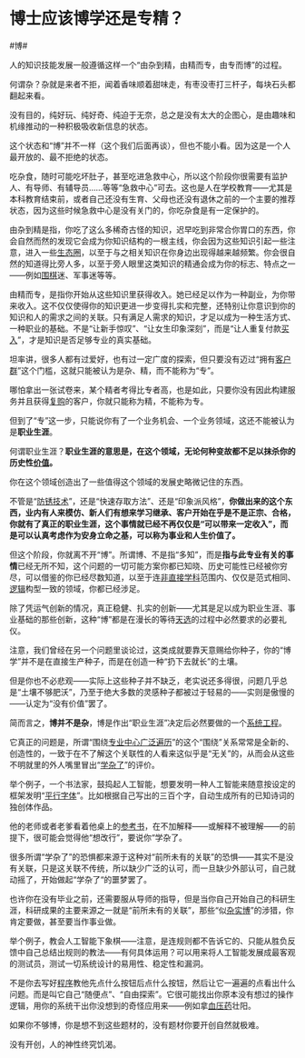 # 博士应该博学还是专精？

\#博#

人的知识技能发展一般遵循这样一个“由杂到精，由精而专，由专而博”的过程。

何谓杂？杂就是来者不拒，闻着香味顺着甜味走，有枣没枣打三杆子，每块石头都翻起来看。

没有目的，纯好玩、纯好奇、纯迫于无奈，总之是没有太大的企图心，是由趣味和机缘推动的一种积极吸收新信息的状态。

这个状态和“博”并不一样（这个我们后面再谈），但也不能小看。因为这是一个人最开放的、最不拒绝的状态。

吃杂食，随时可能吃坏肚子，甚至吃进急救中心，所以这个阶段你很需要有监护人、有导师、有辅导员……等等“急救中心”可去。这也是人在学校教育——尤其是本科教育结束前，或者自己还没有生育、父母也还没有退休之前的一个主要的推荐状态，因为这些时候急救中心是没有关门的，你吃杂食是有一定保护的。

由杂到精是指，你吃了这么多稀奇古怪的知识，迟早吃到非常合你胃口的东西，你会自然而然的发现它会成为你知识结构的一根主线，你会因为这些知识引起一些注意，进入一些[生态圈](https://www.zhihu.com/search?q=生态圈&search_source=Entity&hybrid_search_source=Entity&hybrid_search_extra={"sourceType"%3A"answer"%2C"sourceId"%3A3286532057})，以至于与之相关知识在你身边出现得越来越频繁。你会很自然的知道得比旁人多，以至于旁人眼里这类知识的精通会成为你的标志、特点之一——例如[围棋](https://www.zhihu.com/search?q=围棋&search_source=Entity&hybrid_search_source=Entity&hybrid_search_extra={"sourceType"%3A"answer"%2C"sourceId"%3A3286532057})迷、军事迷等等。

由精而专，是指你开始从这些知识里获得收入。她已经足以作为一种副业，为你带来收入。这不仅仅使得你的知识更进一步变得扎实和完整，还特别让你意识到你的知识和人的需求之间的关联。只有满足人需求的知识，才足以成为一种生活方式、一种职业的基础。不是“让新手惊叹”、“让女生印象深刻”，而是“让人重复付款[买入](https://www.zhihu.com/search?q=买入&search_source=Entity&hybrid_search_source=Entity&hybrid_search_extra={"sourceType"%3A"answer"%2C"sourceId"%3A3286532057})”，才是知识是否足够专业的真实基础。

坦率讲，很多人都有过爱好，也有过一定广度的探索，但只要没有迈过“拥有[客户群](https://www.zhihu.com/search?q=客户群&search_source=Entity&hybrid_search_source=Entity&hybrid_search_extra={"sourceType"%3A"answer"%2C"sourceId"%3A3286532057})”这个门槛，这就只能被认为是杂、精，而不能称为“专”。

哪怕拿出一张试卷来，某个精者考得比专者高，也是如此，只要你没有因此构建服务并且获得[复购](https://www.zhihu.com/search?q=复购&search_source=Entity&hybrid_search_source=Entity&hybrid_search_extra={"sourceType"%3A"answer"%2C"sourceId"%3A3286532057})的客户，你就只能称为精，不能称为专。

但到了“专”这一步，只能说你有了一个业务机会、一个业务领域，这还不能被认为是**职业生涯**。

何谓职业生涯？**职业生涯的意思是，在这个领域，无论何种变故都不足以抹杀你的历史性[价值](https://www.zhihu.com/search?q=价值&search_source=Entity&hybrid_search_source=Entity&hybrid_search_extra={"sourceType"%3A"answer"%2C"sourceId"%3A3286532057})。**

你在这个领域创造出了一些值得这个领域的发展史略微记住的东西。

不管是“[防锈技术](https://www.zhihu.com/search?q=防锈技术&search_source=Entity&hybrid_search_source=Entity&hybrid_search_extra={"sourceType"%3A"answer"%2C"sourceId"%3A3286532057})”，还是“快速存取方法”、还是“印象派风格”，**你做出来的这个东西，业内有人来模仿、新人们有想来学习继承、客户开始在乎是不是正宗、合格，你就有了真正的职业生涯，这个事情就已经不再仅仅是“可以带来一定收入”，而是可以认真考虑作为安身立命之基，可以称为事业和人生价值了。**

但这个阶段，你就离不开“博”。所谓博、不是指“多知”，而是**指与此专业有关的事情**已经无所不知，这个问题的一切可能方案你都已知晓、历史可能性已经被你穷尽，可以借鉴的你已经尽数知道，以至于连[非直接学科](https://www.zhihu.com/search?q=非直接学科&search_source=Entity&hybrid_search_source=Entity&hybrid_search_extra={"sourceType"%3A"answer"%2C"sourceId"%3A3286532057})范围内、仅仅是范式相同、[逻辑](https://www.zhihu.com/search?q=逻辑&search_source=Entity&hybrid_search_source=Entity&hybrid_search_extra={"sourceType"%3A"answer"%2C"sourceId"%3A3286532057})构型一致的领域，你都已经涉足。

除了凭运气创新的情况，真正稳健、扎实的创新——尤其是足以成为职业生涯、事业基础的那些创新，这种“博”都是在漫长的等待[天选](https://www.zhihu.com/search?q=天选&search_source=Entity&hybrid_search_source=Entity&hybrid_search_extra={"sourceType"%3A"answer"%2C"sourceId"%3A3286532057})的过程中必然要求的必要礼仪。

注意，我们曾经在另一个问题里谈论过，这类成就要靠天意赐给你种子，你的“博学”并不是在直接生产种子，而是在创造一种“扔下去就长”的土壤。

但是你也不必悲观——实际上这些种子并不缺乏，老实说还多得很，问题几乎总是“土壤不够肥沃”，乃至于绝大多数的灵感种子都被过于轻易的——实则是傲慢的——认定为“没有价值”罢了。

简而言之，**博并不是杂**，博是作出“职业生涯”决定后必然要做的一个[系统工程](https://www.zhihu.com/search?q=系统工程&search_source=Entity&hybrid_search_source=Entity&hybrid_search_extra={"sourceType"%3A"answer"%2C"sourceId"%3A3286532057})。

它真正的问题是，所谓“围绕[专业中心广泛遍历](https://www.zhihu.com/search?q=专业中心广泛遍历&search_source=Entity&hybrid_search_source=Entity&hybrid_search_extra={"sourceType"%3A"answer"%2C"sourceId"%3A3286532057})”的这个“围绕”关系常常是全新的、创造性的，一致于在不了解这个关联性的人看来这似乎是“无关”的，从而会从这些不明就里的外人嘴里冒出“[学杂了](https://www.zhihu.com/search?q=学杂了&search_source=Entity&hybrid_search_source=Entity&hybrid_search_extra={"sourceType"%3A"answer"%2C"sourceId"%3A3286532057})”的评价。

举个例子，一个书法家，鼓捣起人工智能，想要发明一种人工智能来随意按设定的框架发明“[平行字体](https://www.zhihu.com/search?q=平行字体&search_source=Entity&hybrid_search_source=Entity&hybrid_search_extra={"sourceType"%3A"answer"%2C"sourceId"%3A3286532057})”。比如根据自己写出的三百个字，自动生成所有的已知诗词的独创体作品。

他的老师或者老爹看着他桌上的[参考书](https://www.zhihu.com/search?q=参考书&search_source=Entity&hybrid_search_source=Entity&hybrid_search_extra={"sourceType"%3A"answer"%2C"sourceId"%3A3286532057})，在不加解释——或解释不被理解——的前提下，很可能会觉得他“想改行”，要说你“学杂了。

很多所谓“学杂了”的恐惧都来源于这种对“前所未有的关联”的恐惧——其实不是没有关联，只是这关联不传统，所以缺少广泛的认可，而一旦缺少外部认可，自己就动摇了，开始做起“学杂了“的噩梦罢了。

也许你在没有毕业之前，还需要服从导师的指导，但是当你自己开始自己的科研生涯，科研成果的主要来源之一就是“前所未有的关联”，那些“似[杂实博](https://www.zhihu.com/search?q=杂实博&search_source=Entity&hybrid_search_source=Entity&hybrid_search_extra={"sourceType"%3A"answer"%2C"sourceId"%3A3286532057})”的涉猎，你肯定要做，甚至要当作事业做。

举个例子，教会人工智能下象棋——注意，是连规则都不告诉它的、只能从胜负反馈中自己总结出规则的教法——有何具体运用？可以用来将人工智能发展成最客观的测试员，测试一切系统设计的易用性、稳定性和漏洞。

不是你去写好[程序](https://www.zhihu.com/search?q=程序&search_source=Entity&hybrid_search_source=Entity&hybrid_search_extra={"sourceType"%3A"answer"%2C"sourceId"%3A3286532057})教他先点什么按钮后点什么按钮，然后让它一遍遍的点看出什么问题。而是叫它自己“随便点”、“自由探索”。它很可能找出你原本没有想过的操作逻辑，用你的系统干出你没想到的奇怪应用来——例如拿[血压药](https://www.zhihu.com/search?q=血压药&search_source=Entity&hybrid_search_source=Entity&hybrid_search_extra={"sourceType"%3A"answer"%2C"sourceId"%3A3286532057})壮阳。

如果你不够博，你是想不到这些题材的，没有题材你要开创自然就极难。

没有开创，人的神性终究饥渴。

